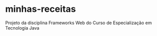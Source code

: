 # minhas-receitas
Projeto da disciplina Frameworks Web do Curso de Especialização em Tecnologia Java
